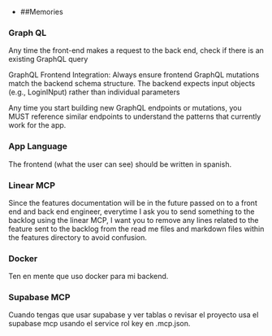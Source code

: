- ##Memories

### Graph QL

Any time the front-end makes a request to the back end, check if there is an existing GraphQL query

GraphQL Frontend Integration: Always ensure frontend GraphQL mutations match the backend schema structure. The backend expects input objects (e.g., LoginINput) rather than individual parameters

Any time you start building new GraphQL endpoints or mutations, you MUST reference similar endpoints to understand the patterns that currently work for the app.

### App Language
The frontend (what the user can see) should be written in spanish.

### Linear MCP

Since the features documentation will be in the future passed on to a front end and back end engineer, everytime I ask you to send something to the backlog using the linear MCP, I want you to remove any lines related to the feature sent to the backlog from the read me files and markdown files within the features directory to avoid confusion.

### Docker

Ten en mente que uso docker para mi backend.

### Supabase MCP

Cuando tengas que usar supabase y ver tablas o revisar el proyecto usa el supabase mcp usando el service rol key en .mcp.json.


